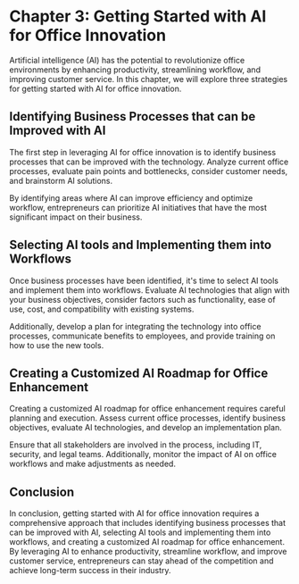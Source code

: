 Chapter 3: Getting Started with AI for Office Innovation
========================================================

Artificial intelligence (AI) has the potential to revolutionize office environments by enhancing productivity, streamlining workflow, and improving customer service. In this chapter, we will explore three strategies for getting started with AI for office innovation.

Identifying Business Processes that can be Improved with AI
-----------------------------------------------------------

The first step in leveraging AI for office innovation is to identify business processes that can be improved with the technology. Analyze current office processes, evaluate pain points and bottlenecks, consider customer needs, and brainstorm AI solutions.

By identifying areas where AI can improve efficiency and optimize workflow, entrepreneurs can prioritize AI initiatives that have the most significant impact on their business.

Selecting AI tools and Implementing them into Workflows
-------------------------------------------------------

Once business processes have been identified, it's time to select AI tools and implement them into workflows. Evaluate AI technologies that align with your business objectives, consider factors such as functionality, ease of use, cost, and compatibility with existing systems.

Additionally, develop a plan for integrating the technology into office processes, communicate benefits to employees, and provide training on how to use the new tools.

Creating a Customized AI Roadmap for Office Enhancement
-------------------------------------------------------

Creating a customized AI roadmap for office enhancement requires careful planning and execution. Assess current office processes, identify business objectives, evaluate AI technologies, and develop an implementation plan.

Ensure that all stakeholders are involved in the process, including IT, security, and legal teams. Additionally, monitor the impact of AI on office workflows and make adjustments as needed.

Conclusion
----------

In conclusion, getting started with AI for office innovation requires a comprehensive approach that includes identifying business processes that can be improved with AI, selecting AI tools and implementing them into workflows, and creating a customized AI roadmap for office enhancement. By leveraging AI to enhance productivity, streamline workflow, and improve customer service, entrepreneurs can stay ahead of the competition and achieve long-term success in their industry.
